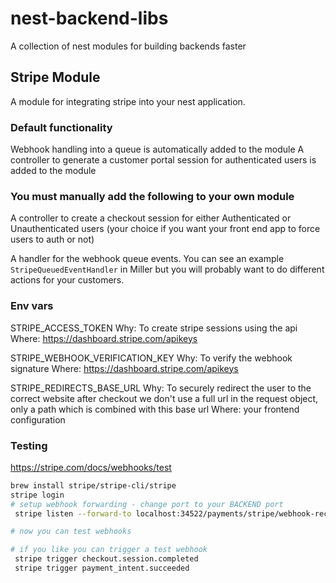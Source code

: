 # nest-backend-libs

A collection of nest modules for building backends faster

## Stripe Module

A module for integrating stripe into your nest application.

### Default functionality

Webhook handling into a queue is automatically added to the module
A controller to generate a customer portal session for authenticated users is added to the module

### You must manually add the following to your own module

A controller to create a checkout session for either Authenticated or Unauthenticated users (your choice if you want your front end app to force users to auth or not)

A handler for the webhook queue events. You can see an example `StripeQueuedEventHandler` in Miller but you will probably want to do different actions for your customers.

### Env vars

STRIPE_ACCESS_TOKEN
Why: To create stripe sessions using the api
Where: https://dashboard.stripe.com/apikeys

STRIPE_WEBHOOK_VERIFICATION_KEY
Why: To verify the webhook signature
Where: https://dashboard.stripe.com/apikeys

STRIPE_REDIRECTS_BASE_URL
Why: To securely redirect the user to the correct website after checkout we don't use a full url
in the request object, only a path which is combined with this base url
Where: your frontend configuration

### Testing

https://stripe.com/docs/webhooks/test

```bash
brew install stripe/stripe-cli/stripe
stripe login
# setup webhook forwarding - change port to your BACKEND port
 stripe listen --forward-to localhost:34522/payments/stripe/webhook-receiver

# now you can test webhooks

# if you like you can trigger a test webhook
 stripe trigger checkout.session.completed
 stripe trigger payment_intent.succeeded
```
